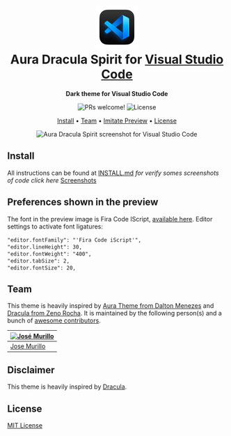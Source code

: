 <h1 align="center">
  <br>
  <img src="./logo.png" alt="Aura Dracula Spirit Logo" width="100">
  <br>
  Aura Dracula Spirit for <a href="https://code.visualstudio.com/">Visual Studio Code</a>
  <br>
</h1>

<p align="center">
  <strong>Dark theme for Visual Studio Code</strong>
</p>

<p align="center">
  <img src="https://img.shields.io/badge/PRs-welcome-%23DA70D6.svg" alt="PRs welcome!" />

  <img alt="License" src="https://img.shields.io/badge/license-MIT-%23DA70D6">
</p>

<p align="center">
  <a href="#install">Install</a> •
  <a href="#team">Team</a> •
  <a href="#preferences-shown-in-the-preview">Imitate Preview</a> •
  <a href="#license">License</a>
</p>

<p align="center">
  <img alt="Aura Dracula Spirit screenshot for Visual Studio Code" src="https://i.imgur.com/mZNBVW6.png" />
</p>

## Install

All instructions can be found at [INSTALL.md](./INSTALL.md) 
*for verify somes screenshots of code click here* [Screenshots](./screenshots)


## Preferences shown in the preview

The font in the preview image is Fira Code IScript, [available here](https://dank.sh/). Editor settings to activate font ligatures:

```
"editor.fontFamily": "'Fira Code iScript'",
"editor.lineHeight": 30,
"editor.fontWeight": "400",
"editor.tabSize": 2,
"editor.fontSize": 20,
```

## Team

This theme is heavily inspired by [Aura Theme from Dalton Menezes](https://github.com/daltonmenezes/aura-theme) and [Dracula from Zeno Rocha](https://github.com/dracula/visual-studio-code).
It is maintained by the following person(s) and a bunch of [awesome contributors](https://github.com/josemurilloc/aura-spirit-dracula/graphs/contributors).

| [![José Murillo](https://github.com/josemurilloc.png?size=100)](https://github.com/josemurilloc) |
| ---------------------------------------------------------------------------------------------------- |
| [Jose Murillo](https://github.com/josemurilloc)                                                   |

## Disclaimer

This theme is heavily inspired by [Dracula](https://github.com/dracula/visual-studio-code).

## License

[MIT License](./LICENSE.md)
